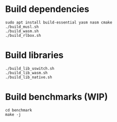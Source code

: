 # Build dependencies
```shell
sudo apt install build-essential yasm nasm cmake
./build_musl.sh
./build_wasm.sh
./build_rlbox.sh
```

# Build libraries
```shell
./build_lib_uswitch.sh
./build_lib_wasm.sh
./build_lib_native.sh
```

# Build benchmarks (WIP)
```shell
cd benchmark
make -j
```